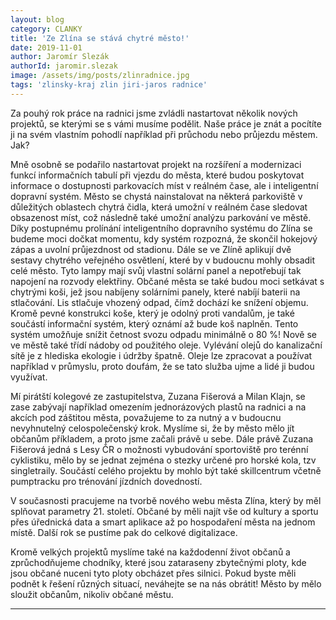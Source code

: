 ```yaml
---
layout: blog
category: CLANKY
title: 'Ze Zlína se stává chytré město!'
date: 2019-11-01
author: Jaromír Slezák
authorId: jaromir.slezak
image: /assets/img/posts/zlinradnice.jpg  
tags: 'zlinsky-kraj zlin jiri-jaros radnice'
---
```


Za pouhý rok práce na radnici jsme zvládli nastartovat několik nových projektů, se kterými se s vámi musíme podělit. Naše práce je znát a pocítíte ji na svém vlastním pohodlí například při průchodu nebo průjezdu městem. Jak?

Mně osobně se podařilo nastartovat projekt na rozšíření a modernizaci funkcí informačních tabulí při vjezdu do města, které budou poskytovat informace o dostupnosti parkovacích míst v reálném čase, ale i inteligentní dopravní systém. Město se chystá nainstalovat na některá parkoviště v důležitých oblastech chytrá čidla, která umožní v reálném čase sledovat obsazenost míst, což následně také umožní analýzu parkování ve městě. Díky postupnému prolínání inteligentního dopravního systému do Zlína se budeme moci dočkat momentu, kdy systém rozpozná, že skončil hokejový zápas a uvolní průjezdnost od stadionu. Dále se ve Zlíně aplikují dvě sestavy chytrého veřejného osvětlení, které by v budoucnu mohly obsadit celé město. Tyto lampy mají svůj vlastní solární panel a nepotřebují tak napojení na rozvody elektřiny. Občané města se také budou moci setkávat s chytrými koši, jež jsou nabíjeny solárními panely, které nabíjí baterii na stlačování. Lis stlačuje vhozený odpad, čímž dochází ke snížení objemu. Kromě pevné konstrukci koše, který je odolný proti vandalům, je také součástí informační systém, který oznámí až bude koš naplněn. Tento systém umožňuje snížit četnost svozu odpadu minimálně o 80 %! Nově se ve městě také třídí nádoby od použitého oleje. Vylévání olejů do kanalizační sítě je z hlediska ekologie i údržby špatně. Oleje lze zpracovat a používat například v průmyslu, proto doufám, že se tato služba ujme a lidé ji budou využívat.

Mí pirátští kolegové ze zastupitelstva, Zuzana Fišerová a Milan Klajn, se zase zabývají například omezením jednorázových plastů na radnici a na akcích pod záštitou města, považujeme to za nutný a v budoucnu nevyhnutelný celospolečenský krok. Myslíme si, že by město mělo jít občanům příkladem, a proto jsme začali právě u sebe. Dále právě Zuzana Fišerová jedná s Lesy ČR o možnosti vybudování sportoviště pro terénní cyklistiku, mělo by se jednat zejména o stezky určené pro horské kola, tzv singletraily. Součástí celého projektu by mohlo být také skillcentrum včetně pumptracku pro trénování jízdních dovedností.

V současnosti pracujeme na tvorbě nového webu města Zlína, který by měl splňovat parametry 21. století. Občané by měli najít vše od kultury a sportu přes úřednická data a smart aplikace až po hospodaření města na jednom místě. Další rok se pustíme pak do celkové digitalizace.

Kromě velkých projektů myslíme také na každodenní život občanů a zprůchodňujeme chodníky, které jsou zataraseny zbytečnými ploty, kde jsou občané nuceni tyto ploty obcházet přes silnici. Pokud byste měli podnět k řešení různých situací, neváhejte se na nás obrátit! Město by mělo sloužit občanům, nikoliv občané městu. 

---
